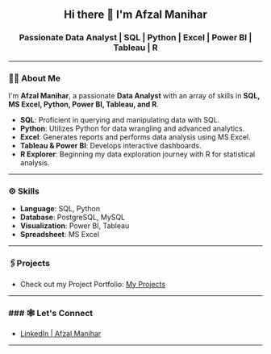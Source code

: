 <!-- Banner Section -->
<p align="center">
  <img https://github.com/AfzalManihar/AfzalManihar/blob/main/Github_banner%20.png/>
</p>

<h2 align="center">Hi there 👋 I'm Afzal Manihar</h2>
<h3 align="center">Passionate Data Analyst | SQL | Python | Excel | Power BI | Tableau | R</h3>

---

### 👨‍💻 About Me
I'm **Afzal Manihar**, a passionate **Data Analyst** with an array of skills in **SQL, MS Excel, Python, Power BI, Tableau, and R**.

- **SQL**: Proficient in querying and manipulating data with SQL.  
- **Python**: Utilizes Python for data wrangling and advanced analytics.  
- **Excel**: Generates reports and performs data analysis using MS Excel.  
- **Tableau & Power BI**: Develops interactive dashboards.  
- **R Explorer**: Beginning my data exploration journey with R for statistical analysis.  

---

### ⚙️ Skills
- **Language**: SQL, Python  
- **Database**: PostgreSQL, MySQL  
- **Visualization**: Power BI, Tableau  
- **Spreadsheet**: MS Excel  

---

###  🖇️Projects 
   * Check out my Project Portfolio: [My Projects](https://github.com/AfzalManihar/Projects-Portfolio)




---

### ### 🕸️ Let's Connect
- [LinkedIn | Afzal Manihar](https://www.linkedin.com/in/afzal-manihar-bb0183308)  


---
